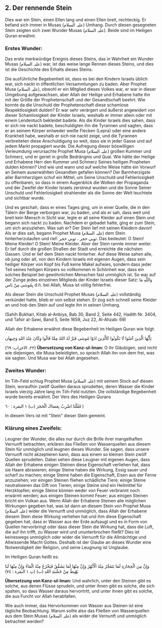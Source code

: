 
## 2. Der rennende Stein


Dies war ein Stein, einen Ellen lang und einen Ellen breit, rechteckig. Er befand sich immer in Musas (علیہ السلام) Umhang. Durch diesen gesegneten Stein zeigten sich zwei Wunder Musas (علیہ السلام). Beide sind im Heiligen Quran erwähnt.

### Erstes Wunder:

Das erste merkwürdige Ereignis dieses Steins, das in Wahrheit ein Wunder Musas (علیہ السلام) war, ist das weise lange Rennen dieses Steins, und dies ist die Geschichte des Erhalts dieses Steins.

Die ausführliche Begebenheit ist, dass es bei den Kindern Israels üblich war, sich nackt in öffentlichen Versammlungen zu baden. Aber Prophet Musa (علیہ السلام), obwohl er ein Mitglied dieses Volkes war, er war in dieser Umgebung aufgewachsen, aber Allah der Heilige und Erhabene hatte ihn mit der Größe der Prophetenschaft und der Gesandtschaft beehrt. Wie konnte da die Unschuld der Prophetenschaft diese schamlose Respektlosigkeit dulden? Er war sehr verärgert und äußerst angewidert von dieser Schamlosigkeit der Kinder Israels, weshalb er immer allein oder mit einem Lendentuch bekleidet badete. Als die Kinder Israels dies sahen, dass er sich nie nackt badete, beschuldigten ihn die Tyrannen und sagten, dass er an seinem Körper entweder weiße Flecken (Lepra) oder eine andere Krankheit habe, weshalb er sich nie nackt zeige, und die Tyrannen verbreiteten diese Anschuldigung so weit, dass sie in jeder Gasse und auf jedem Markt propagiert wurde. Die Aufregung dieser böswilligen Verleumdung verursachte Prophet Musa (علیہ السلام) großen Kummer und Schmerz, und er geriet in große Bedrängnis und Qual. Wie hätte der Heilige und Erhabene Herr den Kummer und Schmerz Seines heiligen Propheten dulden können? Und wie und wann und auf welche Weise hätte ein Vorwurf an Seinem auserwählten Gesandten gefallen können? Der Barmherzigste aller Barmherzigen schuf ein Mittel, um Seine Unschuld und Fehlerlosigkeit zu offenbaren, so dass in einem Augenblick die Wolken der Propaganda und der Zweifel der Kinder Israels zerstreut wurden und die Sonne Seiner Unschuld und Fehlerlosigkeit strahlender als die Sonne der Welt leuchtete und sichtbar wurde.

Und es geschah, dass er eines Tages ging, um in einer Quelle, die in den Tälern der Berge verborgen war, zu baden, und als er sah, dass weit und breit kein Mensch in Sicht war, legte er all seine Kleider auf einen Stein und begann sich nackt zu baden. Nachdem er gebadet hatte, ging er zum Stein, um sich anzuziehen. Was sah er? Der Stein lief mit seinen Kleidern davon! Als er dies sah, begann Prophet Musa (علیہ السلام) dem Stein hinterherzulaufen und rief: ثوبي حجر ، ثوبي حجر. Das bedeutet: O Stein! Meine Kleider! O Stein! Meine
Kleider. Aber der Stein rannte immer weiter. Er lief durch die großen Straßen der Stadt und erreichte die nächsten Gassen. Und er lief dem Stein nackt hinterher. Auf diese Weise sahen alle, ob jung oder alt, von den Kindern Israels mit eigenen Augen, dass sein heiliger Körper von Kopf bis Fuß keine Makel aufwies, sondern dass jeder Teil seines heiligen Körpers so vollkommen in Schönheit war, dass ein solches Beispiel bei gewöhnlichen Menschen fast unmöglich ist. So war auf der Zunge jedes einzelnen Mitglieds der Kinder Israels dieser Satz: وَاللَّهِ مَا بِمُوسَى مِنْ بَاس d.h. bei Allah, Musa ist völlig fehlerfrei.

Als dieser Stein die Unschuld Prophet Musas (علیہ السلام) vollständig verkündet hatte, blieb er von selbst stehen. Er zog sich schnell seine Kleider an und hob den Stein auf und legte ihn in seinen Umhang.

(Sahih Bukhari, Kitab al-Anbiya, Bab 30, Band 2, Seite 442, Hadith Nr. 3404, und Tafsir al-Sawi, Band 5, Seite 1659, Juz 22, Al-Ahzab: 69)

Allah der Erhabene erwähnt diese Begebenheit im Heiligen Quran wie folgt:

يَأَيُّهَا الَّذِينَ آمَنُوا لَا تَكُونُوا كَالَّذِينَ اذَوْا مُوسَى فَبَرَّ لَهُ اللهُ مِمَّا قَالُوا وَكَانَ عِنْدَ اللهِ وَجِيهان

(٢٢، الاحزاب: ٦٩)
**Übersetzung von Kanz-ul-Iman:** O ihr Gläubigen, seid nicht wie diejenigen, die Musa beleidigten, so sprach Allah ihn von dem frei, was sie sagten. Und Musa war bei Allah angesehen.

### Zweites Wunder:

Im Tiih-Feld schlug Prophet Musa (علیہ السلام) mit seinem Stock auf diesen Stein, woraufhin zwölf Quellen daraus sprudelten, deren Wasser die Kinder Israels vierzig Jahre lang im Tiih-Feld nutzten. Die vollständige Begebenheit wurde bereits erwähnt. Der Vers des Heiligen Qurans


فَقُلْنَا اضْرِبْ بِعَصَاكَ الْحَجَرَ (ب) ١ البقرة : ٦٠ )

In diesem Vers ist mit "Stein" dieser Stein gemeint.

### Klärung eines Zweifels:

Leugner der Wunder, die alles nur durch die Brille ihrer mangelhaften Vernunft betrachten, erklären das Fließen von Wasserquellen aus diesem Stein für unmöglich und leugnen dieses Wunder. Sie sagen, dass unsere Vernunft nicht akzeptieren kann, dass aus einem so kleinen Stein zwölf Quellen sprudelten. Dabei sehen diese Leugner mit eigenen Augen, dass Allah der Erhabene einigen Steinen diese Eigenschaft verliehen hat, dass sie Haare abrasieren; einige Steine haben die Wirkung, Essig sauer und scharf zu machen; einige Steine haben die Eigenschaft, Eisen aus der Ferne anzuziehen; vor einigen Steinen fliehen schädliche Tiere; einige Steine neutralisieren das Gift von Tieren; einige Steine sind ein Heilmittel für Herzklopfen; einige Steine können weder von Feuer verbrannt noch erwärmt werden; aus einigen Steinen kommt Feuer; aus einigen Steinen bricht ein Vulkan aus. Wenn Allah der Erhabene Steinen alle möglichen Wirkungen gegeben hat, was ist dann an diesem Stein von Prophet Musa (علیہ السلام) wider die Vernunft und unmöglich, dass Allah der Erhabene diesem Stein diese Wirkung verliehen hat und ihm diese Eigenschaft gegeben hat, dass er Wasser aus der Erde aufsaugt und es in Form von Quellen hervorbringt oder dass dieser Stein die Wirkung hat, dass die Luft, die auf ihn trifft, zu Wasser wird und ununterbrochen fließt? Dies ist keineswegs unmöglich oder wider die Vernunft für die Allmächtige und Allwissende Macht Gottes. Deshalb ist der Glaube an dieses Wunder eine Notwendigkeit der Religion, und seine Leugnung ist Unglaube.

Im Heiligen Quran heißt es:

وَإِنَّ مِنَ الْحِجَارَةِ لَمَا يَتَفَجَّرُ مِنْهُ الْأَنْهُرُ وَإِنَّ مِنْهَا لَمَا يَشَقَّقُ فَيَخْرُجُ مِنْهُ الْمَاءُ وَإِنَّ مِنْهَا لَبَا يَهْبِطُ مِنْ خَشْيَةِ اللهِ (ب) (پ ١ البقرة : ٧٤)


**Übersetzung von Kanz-ul-Iman:** Und wahrlich, unter den Steinen gibt es solche, aus denen Flüsse sprudeln, und unter ihnen gibt es solche, die sich spalten, so dass Wasser daraus hervortritt, und unter ihnen gibt es solche, die aus Furcht vor Allah herabfallen.

Wie auch immer, das Hervorkommen von Wasser aus Steinen ist eine tägliche Beobachtung. Warum sollte also das Fließen von Wasserquellen aus dem Stein Musas (علیہ السلام) als wider die Vernunft und unmöglich betrachtet werden?